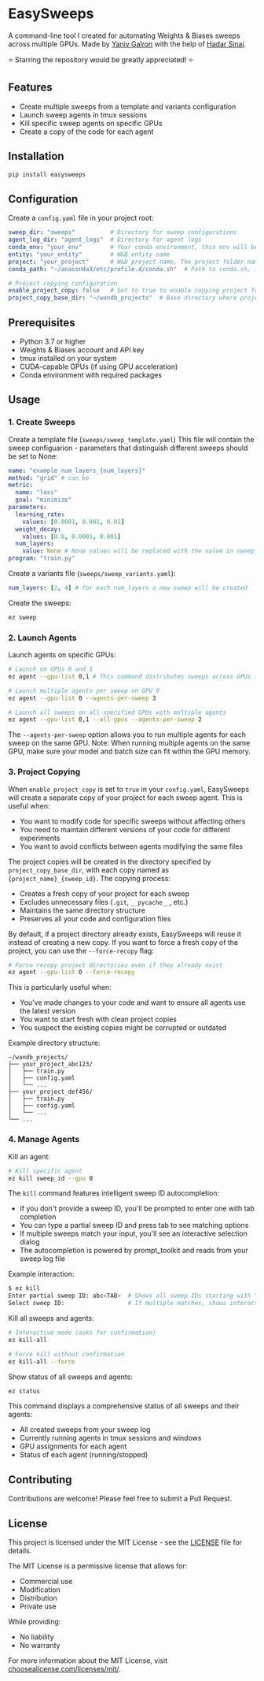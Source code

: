 # EasySweeps

A command-line tool I created for automating Weights & Biases sweeps across multiple GPUs. Made by [Yaniv Galron](https://github.com/YanivDorGalron) with the help of [Hadar Sinai](https://github.com/hadarsi320).

⭐ Starring the repository would be greatly appreciated! ⭐

## Features

- Create multiple sweeps from a template and variants configuration
- Launch sweep agents in tmux sessions
- Kill specific sweep agents on specific GPUs
- Create a copy of the code for each agent
<!-- - Comprehensive logging and monitoring -->
<!-- - Automatic GPU management and allocation -->
<!-- - Intelligent sweep ID autocompletion -->
<!-- - Support for both grid and random sweep methods -->

## Installation

```bash
pip install easysweeps
```

## Configuration

Create a `config.yaml` file in your project root:

```yaml
sweep_dir: "sweeps"          # Directory for sweep configurations
agent_log_dir: "agent_logs"  # Directory for agent logs
conda_env: "your_env"        # Your conda environment, this env will be used when running agents
entity: "your_entity"        # W&B entity name
project: "your_project"      # W&B project name, The project folder name
conda_path: "~/anaconda3/etc/profile.d/conda.sh"  # Path to conda.sh, in some machines you can run locate conda

# Project copying configuration
enable_project_copy: false   # Set to true to enable copying project for each agent
project_copy_base_dir: "~/wandb_projects"  # Base directory where project copies will be created
```

## Prerequisites

- Python 3.7 or higher
- Weights & Biases account and API key
- tmux installed on your system
- CUDA-capable GPUs (if using GPU acceleration)
- Conda environment with required packages

## Usage

### 1. Create Sweeps

Create a template file (`sweeps/sweep_template.yaml`)
This file will contain the sweep configuarion - parameters that distinguish different sweeps should be set to None:
```yaml
name: "example_num_layers_{num_layers}"
method: "grid" # can be 
metric:
  name: "loss"
  goal: "minimize"
parameters:
  learning_rate:
    values: [0.0001, 0.001, 0.01]
  weight_decay:
    values: [0.0, 0.0001, 0.001]
  num_layers:
    value: None # None values will be replaced with the value in sweep_varaints.yaml
program: "train.py" 
```

Create a variants file (`sweeps/sweep_variants.yaml`):
```yaml
num_layers: [2, 4] # for each num_layers a new sweep will be created
```

Create the sweeps:
```bash
ez sweep
```

### 2. Launch Agents

Launch agents on specific GPUs:
```bash
# Launch on GPUs 0 and 1
ez agent --gpu-list 0,1 # This command distributes sweeps across GPUs in a round-robin fashion

# Launch multiple agents per sweep on GPU 0
ez agent --gpu-list 0 --agents-per-sweep 3

# Launch all sweeps on all specified GPUs with multiple agents
ez agent --gpu-list 0,1 --all-gpus --agents-per-sweep 2
```

The `--agents-per-sweep` option allows you to run multiple agents for each sweep on the same GPU.
Note: When running multiple agents on the same GPU, make sure your model and batch size can fit within the GPU memory.

### 3. Project Copying

When `enable_project_copy` is set to `true` in your `config.yaml`, EasySweeps will create a separate copy of your project for each sweep agent. This is useful when:

- You want to modify code for specific sweeps without affecting others
- You need to maintain different versions of your code for different experiments
- You want to avoid conflicts between agents modifying the same files

The project copies will be created in the directory specified by `project_copy_base_dir`, with each copy named as `{project_name}_{sweep_id}`. The copying process:

- Creates a fresh copy of your project for each sweep
- Excludes unnecessary files (`.git`, `__pycache__`, etc.)
- Maintains the same directory structure
- Preserves all your code and configuration files

By default, if a project directory already exists, EasySweeps will reuse it instead of creating a new copy. If you want to force a fresh copy of the project, you can use the `--force-recopy` flag:

```bash
# Force recopy project directories even if they already exist
ez agent --gpu-list 0 --force-recopy
```

This is particularly useful when:
- You've made changes to your code and want to ensure all agents use the latest version
- You want to start fresh with clean project copies
- You suspect the existing copies might be corrupted or outdated

Example directory structure:
```
~/wandb_projects/
├── your_project_abc123/
│   ├── train.py
│   ├── config.yaml
│   └── ...
├── your_project_def456/
│   ├── train.py
│   ├── config.yaml
│   └── ...
└── ...
```

### 4. Manage Agents

Kill an agent:
```bash
# Kill specific agent
ez kill sweep_id --gpu 0
```

The `kill` command features intelligent sweep ID autocompletion:
- If you don't provide a sweep ID, you'll be prompted to enter one with tab completion
- You can type a partial sweep ID and press tab to see matching options
- If multiple sweeps match your input, you'll see an interactive selection dialog
- The autocompletion is powered by prompt_toolkit and reads from your sweep log file

Example interaction:
```bash
$ ez kill
Enter partial sweep ID: abc<TAB>  # Shows all sweep IDs starting with "abc"
Select sweep ID:                  # If multiple matches, shows interactive dialog
```

Kill all sweeps and agents:
```bash
# Interactive mode (asks for confirmation)
ez kill-all

# Force kill without confirmation
ez kill-all --force
```

Show status of all sweeps and agents:
```bash
ez status
```

This command displays a comprehensive status of all sweeps and their agents:
- All created sweeps from your sweep log
- Currently running agents in tmux sessions and windows
- GPU assignments for each agent
- Status of each agent (running/stopped)

## Contributing

Contributions are welcome! Please feel free to submit a Pull Request.

## License

This project is licensed under the MIT License - see the [LICENSE](LICENSE) file for details.

The MIT License is a permissive license that allows for:
- Commercial use
- Modification
- Distribution
- Private use

While providing:
- No liability
- No warranty

For more information about the MIT License, visit [choosealicense.com/licenses/mit/](https://choosealicense.com/licenses/mit/). 
